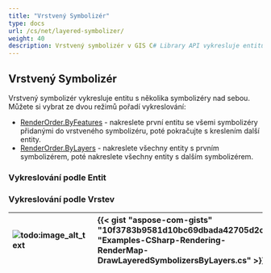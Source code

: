 ```yaml
---
title: "Vrstvený Symbolizér"
type: docs
url: /cs/net/layered-symbolizer/
weight: 40
description: Vrstvený symbolizér v GIS C# Library API vykresluje entitu s několika symbolizéry nad sebou s režimy pořadí vykreslování založenými na entitách nebo vrstvách.
---
```


## **Vrstvený Symbolizér**
Vrstvený symbolizér vykresluje entitu s několika symbolizéry nad sebou. Můžete si vybrat ze dvou režimů pořadí vykreslování:

- [RenderOrder.ByFeatures](https://reference.aspose.com/gis/net/aspose.gis.rendering.symbolizers/renderingorder) - nakreslete první entitu se všemi symbolizéry přidanými do vrstveného symbolizéru, poté pokračujte s kreslením další entity.
- [RenderOrder.ByLayers](https://reference.aspose.com/gis/net/aspose.gis.rendering.symbolizers/renderingorder) - nakreslete všechny entity s prvním symbolizérem, poté nakreslete všechny entity s dalším symbolizérem.

### **Vykreslování podle Entit**

### **Vykreslování podle Vrstev**


|![todo:image_alt_text](layered-symbolizer_1.png)|{{< gist "aspose-com-gists" "10f3783b9581d10bc69dbada42705d2c" "Examples-CSharp-Rendering-RenderMap-DrawLayeredSymbolizersByLayers.cs" >}}|
| :- | :- |
